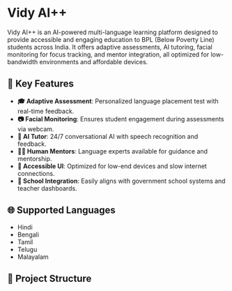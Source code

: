 # Vidy AI++

Vidy AI++ is an AI-powered multi-language learning platform designed to provide accessible and engaging education to BPL (Below Poverty Line) students across India. It offers adaptive assessments, AI tutoring, facial monitoring for focus tracking, and mentor integration, all optimized for low-bandwidth environments and affordable devices.

## 🌟 Key Features

- **🎓 Adaptive Assessment**: Personalized language placement test with real-time feedback.
- **📷 Facial Monitoring**: Ensures student engagement during assessments via webcam.
- **🤖 AI Tutor**: 24/7 conversational AI with speech recognition and feedback.
- **🧑‍🏫 Human Mentors**: Language experts available for guidance and mentorship.
- **📱 Accessible UI**: Optimized for low-end devices and slow internet connections.
- **🏫 School Integration**: Easily aligns with government school systems and teacher dashboards.

## 🌐 Supported Languages

- Hindi
- Bengali
- Tamil
- Telugu
- Malayalam

## 📁 Project Structure

